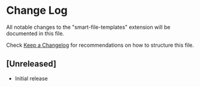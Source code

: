 # Change Log

All notable changes to the "smart-file-templates" extension will be documented in this file.

Check [Keep a Changelog](http://keepachangelog.com/) for recommendations on how to structure this file.

## [Unreleased]

- Initial release